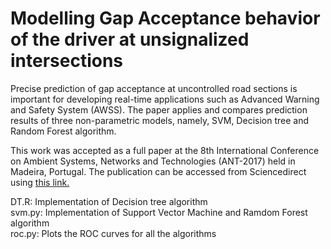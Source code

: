 # Modelling Gap Acceptance behavior of the driver at unsignalized intersections

Precise prediction of gap acceptance at uncontrolled road sections is important for developing real-time applications such as Advanced Warning and Safety System (AWSS). The paper applies and compares prediction results of three non-parametric models, namely, SVM, Decision tree and Random Forest algorithm.

This work was accepted as a full paper at the 8th International Conference on Ambient Systems, Networks and Technologies (ANT-2017) held in Madeira, Portugal. The publication can be accessed from Sciencedirect using [this link.](http://www.sciencedirect.com/science/article/pii/S1877050917309729)

DT.R: Implementation of Decision tree algorithm  
svm.py: Implementation of Support Vector Machine and Ramdom Forest algorithm  
roc.py: Plots the ROC curves for all the algorithms  
